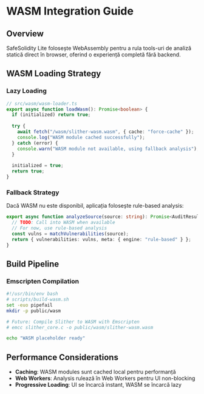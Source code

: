 # WASM Integration Guide

## Overview

SafeSolidity Lite folosește WebAssembly pentru a rula tools-uri de analiză statică direct în browser, oferind o experiență completă fără backend.

## WASM Loading Strategy

### Lazy Loading
```typescript
// src/wasm/wasm-loader.ts
export async function loadWasm(): Promise<boolean> {
  if (initialized) return true;
  
  try {
    await fetch("/wasm/slither-wasm.wasm", { cache: "force-cache" });
    console.log("WASM module cached successfully");
  } catch (error) {
    console.warn("WASM module not available, using fallback analysis");
  }
  
  initialized = true;
  return true;
}
```

### Fallback Strategy

Dacă WASM nu este disponibil, aplicația folosește rule-based analysis:

```typescript
export async function analyzeSource(source: string): Promise<AuditResult> {
  // TODO: Call into WASM when available
  // For now, use rule-based analysis
  const vulns = matchVulnerabilities(source);
  return { vulnerabilities: vulns, meta: { engine: "rule-based" } };
}
```

## Build Pipeline

### Emscripten Compilation
```bash
#!/usr/bin/env bash
# scripts/build-wasm.sh
set -euo pipefail
mkdir -p public/wasm

# Future: Compile Slither to WASM with Emscripten
# emcc slither_core.c -o public/wasm/slither-wasm.wasm

echo "WASM placeholder ready"
```

## Performance Considerations

- **Caching**: WASM modules sunt cached local pentru performanță
- **Web Workers**: Analysis rulează în Web Workers pentru UI non-blocking
- **Progressive Loading**: UI se încarcă instant, WASM se încarcă lazy
